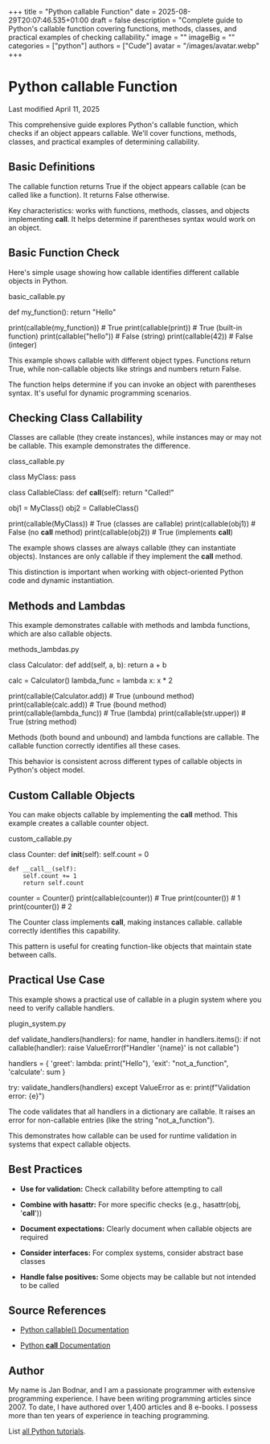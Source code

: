 +++
title = "Python callable Function"
date = 2025-08-29T20:07:46.535+01:00
draft = false
description = "Complete guide to Python's callable function covering functions, methods, classes, and practical examples of checking callability."
image = ""
imageBig = ""
categories = ["python"]
authors = ["Cude"]
avatar = "/images/avatar.webp"
+++

# Python callable Function

Last modified April 11, 2025

This comprehensive guide explores Python's callable function, which
checks if an object appears callable. We'll cover functions, methods, classes,
and practical examples of determining callability.

## Basic Definitions

The callable function returns True if the object
appears callable (can be called like a function). It returns False
otherwise.

Key characteristics: works with functions, methods, classes, and objects
implementing __call__. It helps determine if parentheses syntax
would work on an object.

## Basic Function Check

Here's simple usage showing how callable identifies different
callable objects in Python.

basic_callable.py
  

def my_function():
    return "Hello"

print(callable(my_function))  # True
print(callable(print))       # True (built-in function)
print(callable("hello"))     # False (string)
print(callable(42))          # False (integer)

This example shows callable with different object types. Functions
return True, while non-callable objects like strings and numbers
return False.

The function helps determine if you can invoke an object with parentheses
syntax. It's useful for dynamic programming scenarios.

## Checking Class Callability

Classes are callable (they create instances), while instances may or may not
be callable. This example demonstrates the difference.

class_callable.py
  

class MyClass:
    pass

class CallableClass:
    def __call__(self):
        return "Called!"

obj1 = MyClass()
obj2 = CallableClass()

print(callable(MyClass))      # True (classes are callable)
print(callable(obj1))         # False (no __call__ method)
print(callable(obj2))         # True (implements __call__)

The example shows classes are always callable (they can instantiate objects).
Instances are only callable if they implement the __call__ method.

This distinction is important when working with object-oriented Python code
and dynamic instantiation.

## Methods and Lambdas

This example demonstrates callable with methods and lambda
functions, which are also callable objects.

methods_lambdas.py
  

class Calculator:
    def add(self, a, b):
        return a + b

calc = Calculator()
lambda_func = lambda x: x * 2

print(callable(Calculator.add))  # True (unbound method)
print(callable(calc.add))        # True (bound method)
print(callable(lambda_func))     # True (lambda)
print(callable(str.upper))      # True (string method)

Methods (both bound and unbound) and lambda functions are callable. The
callable function correctly identifies all these cases.

This behavior is consistent across different types of callable objects in
Python's object model.

## Custom Callable Objects

You can make objects callable by implementing the __call__ method.
This example creates a callable counter object.

custom_callable.py
  

class Counter:
    def __init__(self):
        self.count = 0
    
    def __call__(self):
        self.count += 1
        return self.count

counter = Counter()
print(callable(counter))  # True
print(counter())          # 1
print(counter())          # 2

The Counter class implements __call__, making instances callable.
callable correctly identifies this capability.

This pattern is useful for creating function-like objects that maintain state
between calls.

## Practical Use Case

This example shows a practical use of callable in a plugin system
where you need to verify callable handlers.

plugin_system.py
  

def validate_handlers(handlers):
    for name, handler in handlers.items():
        if not callable(handler):
            raise ValueError(f"Handler '{name}' is not callable")

handlers = {
    'greet': lambda: print("Hello"),
    'exit': "not_a_function",
    'calculate': sum
}

try:
    validate_handlers(handlers)
except ValueError as e:
    print(f"Validation error: {e}")

The code validates that all handlers in a dictionary are callable. It raises
an error for non-callable entries (like the string "not_a_function").

This demonstrates how callable can be used for runtime validation
in systems that expect callable objects.

## Best Practices

- **Use for validation:** Check callability before attempting to call

- **Combine with hasattr:** For more specific checks (e.g., hasattr(obj, '__call__'))

- **Document expectations:** Clearly document when callable objects are required

- **Consider interfaces:** For complex systems, consider abstract base classes

- **Handle false positives:** Some objects may be callable but not intended to be called

## Source References

- [Python callable() Documentation](https://docs.python.org/3/library/functions.html#callable)

- [Python __call__ Documentation](https://docs.python.org/3/reference/datamodel.html#object.__call__)

## Author

My name is Jan Bodnar, and I am a passionate programmer with extensive
programming experience. I have been writing programming articles since 2007.
To date, I have authored over 1,400 articles and 8 e-books. I possess more
than ten years of experience in teaching programming.

List [all Python tutorials](/python/).